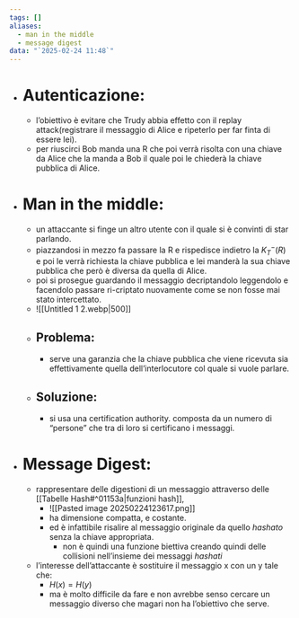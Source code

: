 ```yaml
---
tags: []
aliases:
  - man in the middle
  - message digest
data: "`2025-02-24 11:48`"
---
```

- # Autenticazione:
	- l’obiettivo è evitare che Trudy abbia effetto con il replay attack(registrare il messaggio di Alice e ripeterlo per far finta di essere lei).
	- per riuscirci Bob manda una R che poi verrà risolta con una chiave da Alice che la manda a Bob il quale poi le chiederà la chiave pubblica di Alice.
- # Man in the middle:
	- un attaccante si finge un altro utente con il quale si è convinti di star parlando.
	- piazzandosi in mezzo fa passare la R e rispedisce indietro la $K^{-}_{T}(R)$ e poi le verrà richiesta la chiave pubblica e lei manderà la sua chiave pubblica che però è diversa da quella di Alice.
	- poi si prosegue guardando il messaggio decriptandolo leggendolo e facendolo passare ri-criptato nuovamente come se non fosse mai stato intercettato.
	- ![[Untitled 1 2.webp|500]]
	- ## Problema:
		- serve una garanzia che la chiave pubblica che viene ricevuta sia effettivamente quella dell’interlocutore col quale si vuole parlare.
	- ## Soluzione:
		- si usa una certification authority. composta da un numero di “persone” che tra di loro si certificano i messaggi.
- # Message Digest:
	- rappresentare delle digestioni di un messaggio attraverso delle [[Tabelle Hash#^01153a|funzioni hash]], 
		- ![[Pasted image 20250224123617.png]]
		- ha dimensione compatta, e costante.
		- ed è infattibile risalire al messaggio originale da quello _hashato_ senza la chiave appropriata.
			- non è quindi una funzione biettiva creando quindi delle collisioni nell’insieme dei messaggi _hashati_
	- l’interesse dell’attaccante è sostituire il messaggio x con un y tale che:
		- $H(x)=H(y)$
		- ma è molto difficile da fare e non avrebbe senso cercare un messaggio diverso che magari non ha l’obiettivo che serve.